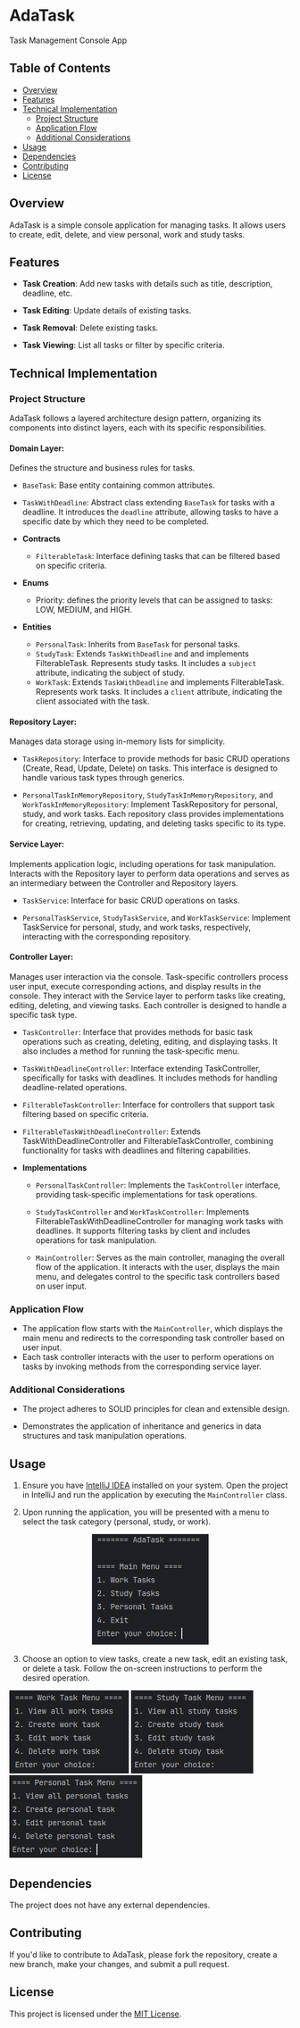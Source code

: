 # AdaTask
Task Management Console App

## Table of Contents
- [Overview](#overview)
- [Features](#features)
- [Technical Implementation](#technical-implementation)
	- [Project Structure](#21-project-structure)
	- [Application Flow](#22-application-flow)
	- [Additional Considerations](#23-additional-considerations)
- [Usage](#usage)
- [Dependencies](#dependencies)
- [Contributing](#contributing)
- [License](#license)



## Overview

AdaTask is a simple console application for managing tasks. It allows users to create, edit, delete, and view personal, work and study tasks.



## Features

- **Task Creation**: Add new tasks with details such as title, description, deadline, etc.

- **Task Editing**: Update details of existing tasks.

- **Task Removal**: Delete existing tasks.

- **Task Viewing**: List all tasks or filter by specific criteria.



## Technical Implementation


### Project Structure

AdaTask follows a layered architecture design pattern, organizing its components into distinct layers, each with its specific responsibilities.


#### Domain Layer: 

Defines the structure and business rules for tasks. 

- `BaseTask`: Base entity containing common attributes.
- `TaskWithDeadline`: Abstract class extending `BaseTask` for tasks with a deadline. It introduces the `deadline` attribute, allowing tasks to have a specific date by which they need to be completed.


- **Contracts**
	- `FilterableTask`: Interface defining tasks that can be filtered based on specific criteria.

- **Enums**
	- Priority: defines the priority levels that can be assigned to tasks: LOW, MEDIUM, and HIGH.

- **Entities**
	- `PersonalTask`: Inherits from `BaseTask` for personal tasks.
	- `StudyTask`: Extends `TaskWithDeadline` and and implements FilterableTask. Represents study tasks. It includes a `subject` attribute, indicating the subject of study.
	- `WorkTask`: Extends `TaskWithDeadline` and implements FilterableTask. Represents work tasks. It includes a `client` attribute, indicating the client associated with the task.
	
	
#### Repository Layer: 

Manages data storage using in-memory lists for simplicity.

- `TaskRepository`: Interface to provide methods for basic CRUD operations (Create, Read, Update, Delete) on tasks. This interface is designed to handle various task types through generics.

- `PersonalTaskInMemoryRepository`, `StudyTaskInMemoryRepository`, and `WorkTaskInMemoryRepository`: Implement TaskRepository for personal, study, and work tasks. Each repository class provides implementations for creating, retrieving, updating, and deleting tasks specific to its type.


#### Service Layer: 

Implements application logic, including operations for task manipulation. Interacts with the Repository layer to perform data operations and serves as an intermediary between the Controller and Repository layers.

- `TaskService`: Interface for basic CRUD operations on tasks.

- `PersonalTaskService`, `StudyTaskService`, and `WorkTaskService`: Implement TaskService for personal, study, and work tasks, respectively, interacting with the corresponding repository.



#### Controller Layer: 

Manages user interaction via the console. Task-specific controllers process user input, execute corresponding actions, and display results in the console. They interact with the Service layer to perform tasks like creating, editing, deleting, and viewing tasks. Each controller is designed to handle a specific task type.

- `TaskController`: Interface that provides methods for basic task operations such as creating, deleting, editing, and displaying tasks. It also includes a method for running the task-specific menu.

- `TaskWithDeadlineController`: Interface extending TaskController, specifically for tasks with deadlines. It includes methods for handling deadline-related operations.

- `FilterableTaskController`: Interface for controllers that support task filtering based on specific criteria.

- `FilterableTaskWithDeadlineController`: Extends TaskWithDeadlineController and FilterableTaskController, combining functionality for tasks with deadlines and filtering capabilities.

- **Implementations**

	- `PersonalTaskController`: Implements the `TaskController` interface, providing task-specific implementations for task operations. 


	- `StudyTaskController` and `WorkTaskController`: Implements FilterableTaskWithDeadlineController for managing work tasks with deadlines. It supports filtering tasks by client and includes operations for task manipulation.


	- `MainController`: Serves as the main controller, managing the overall flow of the application. It interacts with the user, displays the main menu, and delegates control to the specific task controllers based on user input.


### Application Flow

- The application flow starts with the `MainController`, which displays the main menu and redirects to the corresponding task controller based on user input.
- Each task controller interacts with the user to perform operations on tasks by invoking methods from the corresponding service layer.

    
### Additional Considerations

- The project adheres to SOLID principles for clean and extensible design.

- Demonstrates the application of inheritance and generics in data structures and task manipulation operations.



## Usage


1. Ensure you have [IntelliJ IDEA](https://www.jetbrains.com/idea/) installed on your system. Open the project in IntelliJ and run the application by executing the `MainController` class. 

2. Upon running the application, you will be presented with a menu to select the task category (personal, study, or work).

<p align="center"> <img src="img/main_menu.png" alt="Main Menu" ></p>
 
3. Choose an option to view tasks, create a new task, edit an existing task, or delete a task.
Follow the on-screen instructions to perform the desired operation.

![Work Task Menu](img/work_task_menu.png) ![Study Task Menu](img/study_task_menu.png) ![Personal Task Menu](img/personal_task_menu.png)


## Dependencies 

The project does not have any external dependencies.

## Contributing

If you'd like to contribute to AdaTask, please fork the repository, create a new branch, make your changes, and submit a pull request.

## License

This project is licensed under the [MIT License](LICENSE).



